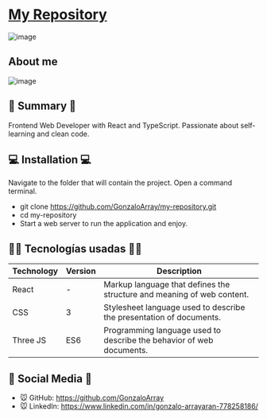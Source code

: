 # [My Repository](https://github.com/GonzaloArray/mi-repository.git)
![image](https://github.com/GonzaloArray/mi-repository/assets/98492446/2d901ca6-008b-4d6a-b9bc-9be535db6cbf)

## About me
![image](https://github.com/GonzaloArray/mi-repository/assets/98492446/9c42f4aa-37f7-4d67-a5a0-6556f57d2d6d)

## 📜 Summary  📜
Frontend Web Developer with React and TypeScript. Passionate about self-learning and clean code.

## 💻 Installation 💻
Navigate to the folder that will contain the project.
Open a command terminal.
- git clone https://github.com/GonzaloArray/my-repository.git
- cd my-repository
- Start a web server to run the application and enjoy.

## 👨‍💻 Tecnologías usadas 👨‍💻
| Technology | Version | Description                                                                    |
|------------|---------|---------------------------------------------------------------------------------|
| React       | -       | Markup language that defines the structure and meaning of web content. |
| CSS        | 3       | Stylesheet language used to describe the presentation of documents.    |
| Three JS        | ES6       | Programming language used to describe the behavior of web documents.    |

## 🤗 Social Media  🤗
- 🐭 GitHub: https://github.com/GonzaloArray
- 🐭 LinkedIn: https://www.linkedin.com/in/gonzalo-arrayaran-778258186/
